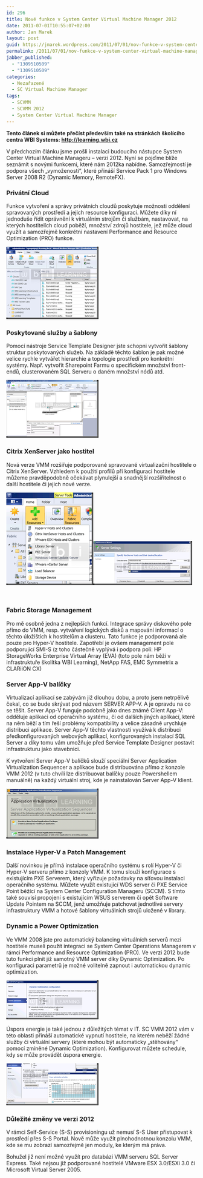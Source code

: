 ```yaml
---
id: 296
title: Nové funkce v System Center Virtual Machine Manager 2012
date: 2011-07-01T10:55:07+02:00
author: Jan Marek
layout: post
guid: https://jmarek.wordpress.com/2011/07/01/nov-funkce-v-system-center-virtual-machine-manager-2012/
permalink: /2011/07/01/nov-funkce-v-system-center-virtual-machine-manager-2012/
jabber_published:
  - "1309510509"
  - "1309510509"
categories:
  - Nezařazené
  - SC Virtual Machine Manager
tags:
  - SCVMM
  - SCVMM 2012
  - System Center Virtual Machine Manager
---
```

**Tento článek si můžete přečíst především také na stránkách školícího centra WBI Systems: <http://learning.wbi.cz>**

V předchozím článku jsme prošli instalaci budoucího nástupce System Center Virtual Machine Manageru – verzi 2012. Nyní se pojďme blíže seznámit s novými funkcemi, které nám 2012ka nabídne. Samozřejmostí je podpora všech „vymožeností“, které přináší Service Pack 1 pro Windows Server 2008 R2 (Dynamic Memory, RemoteFX).

### Privátní Cloud

Funkce vytvoření a správy privátních cloudů poskytuje možnosti oddělení spravovaných prostředí a jejich resource konfiguraci. Můžete díky ní jednoduše řídit oprávnění k virtuálním strojům či službám, nastavovat, na kterých hostitelích cloud poběží, množství zdrojů hostitele, jež může cloud využít a samozřejmě konkrétní nastavení Performance and Resource Optimization (PRO) funkce.

[<img style="background-image:none;border-bottom:0;border-left:0;padding-left:0;padding-right:0;display:inline;border-top:0;border-right:0;padding-top:0;" title="1" border="0" alt="1" src="/wp-content/uploads/2011/07/1_thumb.png" width="244" height="191" />](/wp-content/uploads/2011/07/1.png)

### Poskytované služby a šablony

Pomocí nástroje Service Template Designer jste schopni vytvořit šablony struktur poskytovaných služeb. Na základě těchto šablon je pak možné velice rychle vytvářet hierarchie a topologie prostředí pro konkrétní systémy. Např. vytvořit Sharepoint Farmu o specifickém množství front-endů, clusterovaném SQL Serveru o daném množství nódů atd.

[<img style="background-image:none;border-bottom:0;border-left:0;padding-left:0;padding-right:0;display:inline;border-top:0;border-right:0;padding-top:0;" title="2" border="0" alt="2" src="/wp-content/uploads/2011/07/2_thumb.png" width="244" height="152" />](/wp-content/uploads/2011/07/2.png)

### Citrix XenServer jako hostitel

Nová verze VMM rozšiřuje podporované spravované virtualizační hostitele o Citrix XenServer. Vzhledem k použití profilů při konfiguraci hostitele můžeme pravděpodobně očekávat plynulejší a snadnější rozšiřitelnost o další hostitele či jejich nové verze.

[<img style="background-image:none;border-bottom:0;border-left:0;padding-left:0;padding-right:0;display:inline;border-top:0;border-right:0;padding-top:0;margin:0;" title="3" border="0" alt="3" src="/wp-content/uploads/2011/07/3_thumb.png" width="230" height="244" />](/wp-content/uploads/2011/07/3.png)[<img style="background-image:none;border-bottom:0;border-left:0;padding-left:0;padding-right:0;display:inline;border-top:0;border-right:0;padding-top:0;" title="4" border="0" alt="4" src="/wp-content/uploads/2011/07/4_thumb.png" width="262" height="116" />](/wp-content/uploads/2011/07/4.png)

&#160;

### Fabric Storage Management

Pro mě osobně jedna z nejlepších funkcí. Integrace správy diskového pole přímo do VMM, resp. vytváření logických disků a mapování informací o těchto úložištích k hostitelům a clusteru. Tato funkce je podporovaná ale pouze pro Hyper-V hostitele. Zapotřebí je ovšem management pole podporující SMI-S (z toho částečně vyplývá i podpora polí: HP StorageWorks Enterprise Virtual Array (EVA) (toto pole nám běží v infrastruktuře školítka WBI Learning), NetApp FAS, EMC Symmetrix a CLARiiON CX)

### Server App-V balíčky

Virtualizací aplikací se zabývám již dlouhou dobu, a proto jsem netrpělivě čekal, co se bude skrývat pod názvem SERVER APP-V. A je opravdu na co se těšit. Server App-V funguje podobně jako dnes známé Client App-V: odděluje aplikaci od operačního systému, či od dalších jiných aplikací, které na něm běží a tím řeší problémy kompatibility a velice zásadně urychluje distribuci aplikace. Server App-V těchto vlastností využívá k distribuci předkonfigurovaných webových aplikací, konfigurovaných instalací SQL Server a díky tomu vám umožňuje před Service Template Designer postavit infrastrukturu jako stavebnici. 

K vytvoření Server App-V balíčků slouží speciální Server Application Virtualization Sequencer a aplikace bude distribuována přímo z konzole VMM 2012 (v tuto chvíli lze distribuovat balíčky pouze Powershellem manuálně) na každý virtuální stroj, kde je nainstalován Server App-V klient.

[<img style="background-image:none;border-bottom:0;border-left:0;padding-left:0;padding-right:0;display:inline;border-top:0;border-right:0;padding-top:0;" title="5" border="0" alt="5" src="/wp-content/uploads/2011/07/5_thumb.png" width="244" height="132" />](/wp-content/uploads/2011/07/5.png)

### Instalace Hyper-V a Patch Management

Další novinkou je přímá instalace operačního systému s rolí Hyper-V či Hyper-V serveru přímo z konzoly VMM. K tomu slouží konfigurace s existujícím PXE Serverem, který vyřizuje požadavky na síťovou instalaci operačního systému. Můžete využít existující WDS server či PXE Service Point běžící na System Center Configuration Manageru (SCCM). S tímto také souvisí propojení s existujícím WSUS serverem či opět Software Update Pointem na SCCM, jenž umožňuje patchovat jednotlivé servery infrastruktury VMM a hotové šablony virtuálních strojů uložené v library.

### Dynamic a Power Optimization

Ve VMM 2008 jste pro automatický balancing virtuálních serverů mezi hostitele museli použít integraci se System Center Operations Managerem v rámci Performance and Resource Optimization (PRO). Ve verzi 2012 bude tuto funkci plnit již samotný VMM server díky Dynamic Optimization. Po konfiguraci parametrů je možné volitelně zapnout i automatickou dynamic optimization. 

[<img style="background-image:none;border-bottom:0;border-left:0;padding-left:0;padding-right:0;display:inline;border-top:0;border-right:0;padding-top:0;" title="6" border="0" alt="6" src="/wp-content/uploads/2011/07/6_thumb.png" width="244" height="103" />](/wp-content/uploads/2011/07/6.png)

Úspora energie je také jednou z důležitých témat v IT. SC VMM 2012 vám v této oblasti přináší automatické vypnutí hostitele, na kterém neběží žádné služby či virtuální servery (které mohou být automaticky „stěhovány“ pomocí zmíněné Dynamic Optimization). Konfigurovat můžete schedule, kdy se může provádět úspora energie.

[<img style="background-image:none;border-bottom:0;border-left:0;padding-left:0;padding-right:0;display:inline;border-top:0;border-right:0;padding-top:0;" title="7" border="0" alt="7" src="/wp-content/uploads/2011/07/7_thumb.png" width="244" height="111" />](/wp-content/uploads/2011/07/7.png)

### Důležité změny ve verzi 2012

V rámci Self-Service (S-S) provisioningu už nemusí S-S User přistupovat k prostředí přes S-S Portal. Nově může využít plnohodnotnou konzolu VMM, kde se mu zobrazí samozřejmě jen moduly, ke kterým má práva.

Bohužel již není možné využít pro databázi VMM serveru SQL Server Express. Také nejsou již podporované hostitelé VMware ESX 3.0/ESXi 3.0 či Microsoft Virtual Server 2005.

